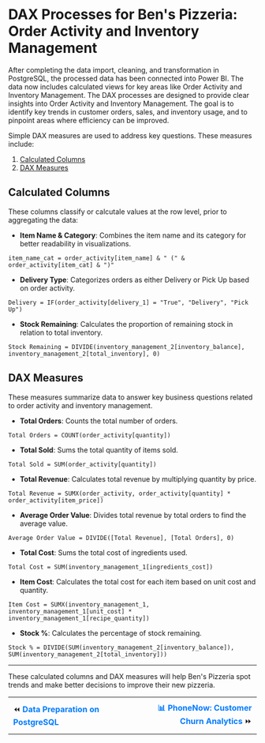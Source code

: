 # DAX Processes for Ben's Pizzeria: Order Activity and Inventory Management

After completing the data import, cleaning, and transformation in PostgreSQL, the processed data has been connected into Power BI. The data now includes calculated views for key areas like Order Activity and Inventory Management. The DAX processes are designed to provide clear insights into Order Activity and Inventory Management. The goal is to identify key trends in customer orders, sales, and inventory usage, and to pinpoint areas where efficiency can be improved. 

Simple DAX measures are used to address key questions. These measures include:
1. [Calculated Columns](#calculated-columns) 
2. [DAX Measures](#dax-measures)

## Calculated Columns
These columns classify or calcutale values at the row level, prior to aggregating the data:

- **Item Name & Category**: Combines the item name and its category for better readability in visualizations.
```DAX
item_name_cat = order_activity[item_name] & " (" & order_activity[item_cat] & ")"
```

- **Delivery Type**: Categorizes orders as either Delivery or Pick Up based on order activity.
```DAX
Delivery = IF(order_activity[delivery_1] = "True", "Delivery", "Pick Up")
```

- **Stock Remaining**: Calculates the proportion of remaining stock in relation to total inventory.
```DAX
Stock Remaining = DIVIDE(inventory_management_2[inventory_balance], inventory_management_2[total_inventory], 0)
```

## DAX Measures
These measures summarize data to answer key business questions related to order activity and inventory management.

- **Total Orders**: Counts the total number of orders.
```DAX
Total Orders = COUNT(order_activity[quantity]) 
```

- **Total Sold**: Sums the total quantity of items sold.
```DAX
Total Sold = SUM(order_activity[quantity])
```

- **Total Revenue**: Calculates total revenue by multiplying quantity by price.
```DAX
Total Revenue = SUMX(order_activity, order_activity[quantity] * order_activity[item_price])
```

- **Average Order Value**: Divides total revenue by total orders to find the average value.
```DAX
Average Order Value = DIVIDE([Total Revenue], [Total Orders], 0)
```

- **Total Cost**: Sums the total cost of ingredients used.
```DAX
Total Cost = SUM(inventory_management_1[ingredients_cost])
```

- **Item Cost**: Calculates the total cost for each item based on unit cost and quantity.
```DAX
Item Cost = SUMX(inventory_management_1, inventory_management_1[unit_cost] * inventory_management_1[recipe_quantity])
```

- **Stock %**: Calculates the percentage of stock remaining.
```DAX
Stock % = DIVIDE(SUM(inventory_management_2[inventory_balance]), SUM(inventory_management_2[total_inventory]))
```
---
These calculated columns and DAX measures will help Ben's Pizzeria spot trends and make better decisions to improve their new pizzeria.

<table style="width:100%; border-collapse: collapse; text-align: center;">
  <tr>
    <td style="width:50%; padding:10px; text-align: left;">
      ⏪ <a href="https://mramadhankesapi.github.io/Data-Preparation-Processes_for_Bens-Pizzeria...Sales-and-Inventory-Analytics/" style="text-decoration: none; font-weight: bold; color: #007bff;">Data Preparation on PostgreSQL</a>
    </td>
    <td style="width:50%; padding:10px; text-align: right;">
      <a href="https://mramadhankesapi.github.io/Bens-Pizzeria...Sales-and-Inventory-Analytics/" style="text-decoration: none; font-weight: bold; color: #007bff;">📊 PhoneNow: Customer Churn Analytics</a> ⏩
    </td>
  </tr>
</table>
